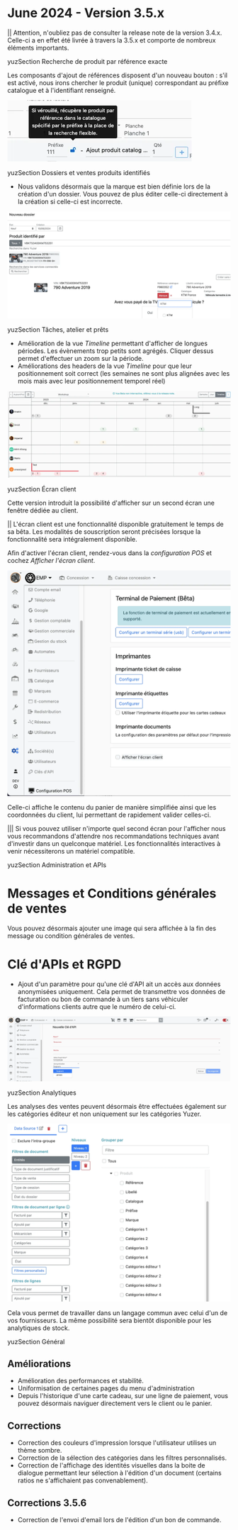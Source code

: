 # June 2024 - Version 3.5.x

|| Attention, n'oubliez pas de consulter la release note de la version 3.4.x. Celle-ci a en effet été livrée à travers la 3.5.x et comporte de nombreux éléments importants.

yuzSection Recherche de produit par référence exacte

Les composants d'ajout de références disposent d'un nouveau bouton : s'il est activé, nous irons chercher le produit (unique) correspondant au préfixe catalogue et à l'identifiant renseigné.

![dealer file brand](https://raw.githubusercontent.com/yuzer-software/release-notes/master/release-notes/3.5.0/fetch-product-by-exact-reference.webp)

yuzSection Dossiers et ventes produits identifiés

- Nous validons désormais que la marque est bien définie lors de la création d'un dossier. Vous pouvez de plus éditer celle-ci directement à la création si celle-ci est incorrecte.

![dealer file brand](https://raw.githubusercontent.com/yuzer-software/release-notes/master/release-notes/3.5.0/dealer_file_brand.webp?w=100%)

yuzSection Tâches, atelier et prêts

- Amélioration de la vue _Timeline_ permettant d'afficher de longues périodes. Les évènements trop petits sont agrégés. Cliquer dessus permet d'effectuer un zoom sur la période.
- Améliorations des headers de la vue _Timeline_ pour que leur positionnement soit correct (les semaines ne sont plus alignées avec les mois mais avec leur positionnement temporel réel)

![Timeline](https://raw.githubusercontent.com/yuzer-software/release-notes/master/release-notes/3.5.0/timeline.webp?w=100%)

yuzSection Écran client

Cette version introduit la possibilité d'afficher sur un second écran une fenêtre dédiée au client.

|| L'écran client est une fonctionnalité disponible gratuitement le temps de sa bêta. Les modalités de souscription seront précisées lorsque la fonctionnalité sera intégralement disponible.

Afin d'activer l'écran client, rendez-vous dans la _configuration POS_ et cochez _Afficher l'écran client_.

![Customer screen](https://raw.githubusercontent.com/yuzer-software/release-notes/master/release-notes/3.5.0/customer_screen.webp?w=100%)

Celle-ci affiche le contenu du panier de manière simplifiée ainsi que les coordonnées du client, lui permettant de rapidement valider celles-ci.

||| Si vous pouvez utiliser n'importe quel second écran pour l'afficher nous vous recommandons d'attendre nos recommandations techniques avant d'investir dans un quelconque matériel. Les fonctionnalités interactives à venir nécessiterons un matériel compatible.

yuzSection Administration et APIs

# Messages et Conditions générales de ventes

Vous pouvez désormais ajouter une image qui sera affichée à la fin des message ou condition générales de ventes.

# Clé d'APIs et RGPD

- Ajout d'un paramètre pour qu'une clé d'API ait un accès aux données anonymisées uniquement. Cela permet de transmettre vos données de facturation ou bon de commande à un tiers sans véhiculer d'informations clients autre que le numéro de celui-ci.

![API keys](https://raw.githubusercontent.com/yuzer-software/release-notes/master/release-notes/3.5.0/annonimization.webp?w=100%)

yuzSection Analytiques

Les analyses des ventes peuvent désormais être effectuées également sur les catégories éditeur et non uniquement sur les catégories Yuzer.

![Editor categories](https://raw.githubusercontent.com/yuzer-software/release-notes/master/release-notes/3.5.0/editor_categories.webp?w=100%)

Cela vous permet de travailler dans un langage commun avec celui d'un de vos fournisseurs. La même possibilité sera bientôt disponible pour les analytiques de stock.

yuzSection Général

## Améliorations

- Amélioration des performances et stabilité.
- Uniformisation de certaines pages du menu d'administration
- Depuis l'historique d'une carte cadeau, sur une ligne de paiement, vous pouvez désormais naviguer directement vers le client ou le panier.

## Corrections

- Correction des couleurs d'impression lorsque l'utilisateur utilises un thème sombre.
- Correction de la sélection des catégories dans les filtres personnalisés.
- Correction de l'affichage des identités visuelles dans la boite de dialogue permettant leur sélection à l'édition d'un document (certains ratios ne s'affichaient pas convenablement).

## Corrections 3.5.6

- Correction de l'envoi d'email lors de l'édition d'un bon de commande.
